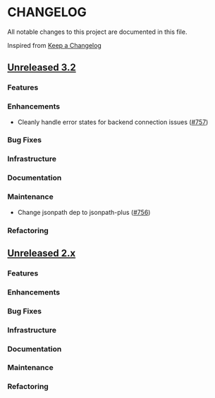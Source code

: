 # CHANGELOG
All notable changes to this project are documented in this file.

Inspired from [Keep a Changelog](https://keepachangelog.com/en/1.1.0/)

## [Unreleased 3.2](https://github.com/opensearch-project/anomaly-detection/compare/2.x...HEAD)
### Features
### Enhancements
- Cleanly handle error states for backend connection issues ([#757](https://github.com/opensearch-project/dashboards-flow-framework/pull/757))

### Bug Fixes
### Infrastructure
### Documentation
### Maintenance
- Change jsonpath dep to jsonpath-plus ([#756](https://github.com/opensearch-project/dashboards-flow-framework/pull/756))
### Refactoring

## [Unreleased 2.x](https://github.com/opensearch-project/anomaly-detection/compare/2.19...2.x)
### Features
### Enhancements
### Bug Fixes
### Infrastructure
### Documentation
### Maintenance
### Refactoring